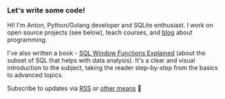 ### Let's write some code!

Hi! I'm Anton, Python/Golang developer and SQLite enthusiast. I work on open source projects (see below), teach courses, and [blog](https://antonz.org/) about programming.

I've also written a book - [SQL Window Functions Explained](https://antonz.org/sql-window-functions-book/) (about the subset of SQL that helps with data analysis). It's a clear and visual introduction to the subject, taking the reader step-by-step from the basics to advanced topics.

Subscribe to updates via [RSS](https://antonz.org/index.xml) or [other means](https://antonz.org/subscribe/) 🚀
